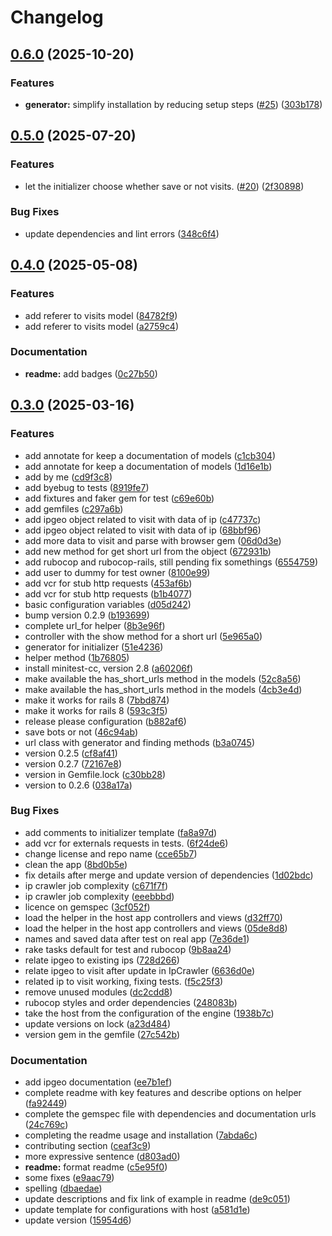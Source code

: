 # Changelog

## [0.6.0](https://github.com/a-chacon/rails-url-shortener/compare/rails_url_shortener/v0.5.0...rails_url_shortener/v0.6.0) (2025-10-20)


### Features

* **generator:** simplify installation by reducing setup steps ([#25](https://github.com/a-chacon/rails-url-shortener/issues/25)) ([303b178](https://github.com/a-chacon/rails-url-shortener/commit/303b1780fb1ecda0b014f72cbe122cdde7a1146e))

## [0.5.0](https://github.com/a-chacon/rails-url-shortener/compare/rails_url_shortener/v0.4.0...rails_url_shortener/v0.5.0) (2025-07-20)


### Features

* let the initializer choose whether save or not visits. ([#20](https://github.com/a-chacon/rails-url-shortener/issues/20)) ([2f30898](https://github.com/a-chacon/rails-url-shortener/commit/2f3089886c6e6a7e2d26d80fb1596e1f7b327abc))


### Bug Fixes

* update dependencies and lint errors ([348c6f4](https://github.com/a-chacon/rails-url-shortener/commit/348c6f497a99382a594e21bd2a7307980289a1bc))

## [0.4.0](https://github.com/a-chacon/rails-url-shortener/compare/rails_url_shortener/v0.3.0...rails_url_shortener/v0.4.0) (2025-05-08)


### Features

* add referer to visits model ([84782f9](https://github.com/a-chacon/rails-url-shortener/commit/84782f9a6586350620db3357f746fbda48a1343f))
* add referer to visits model ([a2759c4](https://github.com/a-chacon/rails-url-shortener/commit/a2759c4b2437d653db6f156a356e1a6f2cc28468))


### Documentation

* **readme:** add badges ([0c27b50](https://github.com/a-chacon/rails-url-shortener/commit/0c27b50f22c7079b80b70600b3126fcb67ec9474))

## [0.3.0](https://github.com/a-chacon/rails-url-shortener/compare/rails_url_shortener-v0.2.10...rails_url_shortener/v0.3.0) (2025-03-16)


### Features

* add annotate for keep a documentation of models ([c1cb304](https://github.com/a-chacon/rails-url-shortener/commit/c1cb304dd61e782c76b529dc8c2ff75e2872d3f8))
* add annotate for keep a documentation of models ([1d16e1b](https://github.com/a-chacon/rails-url-shortener/commit/1d16e1bfbd5d340e937ad333fba79cde6138e4b8))
* add by me ([cd9f3c8](https://github.com/a-chacon/rails-url-shortener/commit/cd9f3c8dd5c63bc91fb72b6a6f570947a176f89c))
* add byebug to tests ([8919fe7](https://github.com/a-chacon/rails-url-shortener/commit/8919fe752f49e012e3608e5cf7c7a533a4465452))
* add fixtures and faker gem for test ([c69e60b](https://github.com/a-chacon/rails-url-shortener/commit/c69e60b6531e719a6424712f7f556ad2d002bba1))
* add gemfiles ([c297a6b](https://github.com/a-chacon/rails-url-shortener/commit/c297a6bf6e19b7aabfbaf76812906e2dac5c9521))
* add ipgeo object related to visit with data of ip ([c47737c](https://github.com/a-chacon/rails-url-shortener/commit/c47737ca79bb746209ebc3b2f92d4624494632c6))
* add ipgeo object related to visit with data of ip ([68bbf96](https://github.com/a-chacon/rails-url-shortener/commit/68bbf9626de3a6de43dd31ddbdf24717e661bd3a))
* add more data to visit and parse with browser gem ([06d0d3e](https://github.com/a-chacon/rails-url-shortener/commit/06d0d3ea33b4f0929130016d53d0194897564d7c))
* add new method for get short url from the object ([672931b](https://github.com/a-chacon/rails-url-shortener/commit/672931b766c6ffb0584a9e952653320c2503b2fb))
* add rubocop and rubocop-rails, still pending fix somethings ([6554759](https://github.com/a-chacon/rails-url-shortener/commit/65547596a7f551d98df9fef0b0c5ddfe4edc80af))
* add user to dummy for test owner ([8100e99](https://github.com/a-chacon/rails-url-shortener/commit/8100e997a3c6ad4a84bf9098e8d074ce74c6c776))
* add vcr for stub http requests ([453af6b](https://github.com/a-chacon/rails-url-shortener/commit/453af6b9773dbcc4b5de251eafc1f14388bac7af))
* add vcr for stub http requests ([b1b4077](https://github.com/a-chacon/rails-url-shortener/commit/b1b40776f279084f383e1249a62c106cb30e7909))
* basic configuration variables ([d05d242](https://github.com/a-chacon/rails-url-shortener/commit/d05d24295ce4ec428f8ad6d3af2c24d6525c8188))
* bump version 0.2.9 ([b193699](https://github.com/a-chacon/rails-url-shortener/commit/b1936994b3d6f5f39066af4fcc390420dc7c21fa))
* complete url_for helper ([8b3e96f](https://github.com/a-chacon/rails-url-shortener/commit/8b3e96f8488ddf0ec1ce7d6a3602a2183211913f))
* controller with the show method for a short url ([5e965a0](https://github.com/a-chacon/rails-url-shortener/commit/5e965a06f7121e88bbd0a41aa435c64049c32600))
* generator for initializer ([51e4236](https://github.com/a-chacon/rails-url-shortener/commit/51e423631c68f2bd076722e17976ec35c078a94f))
* helper method ([1b76805](https://github.com/a-chacon/rails-url-shortener/commit/1b76805ec194d908c739b5adb7ac9942719dd551))
* install minitest-cc, version 2.8 ([a60206f](https://github.com/a-chacon/rails-url-shortener/commit/a60206f7d1d76b5a363120b181be10becc8fc2dc))
* make available the has_short_urls method in the models ([52c8a56](https://github.com/a-chacon/rails-url-shortener/commit/52c8a5643352797c353124dc0df203c2e665e955))
* make available the has_short_urls method in the models ([4cb3e4d](https://github.com/a-chacon/rails-url-shortener/commit/4cb3e4dbad984a5a31e0fb6a00c76ceaabce9252))
* make it works for rails 8 ([7bbd874](https://github.com/a-chacon/rails-url-shortener/commit/7bbd87471a2e769e1a9bee6e42ad73e7ffb02fd8))
* make it works for rails 8 ([593c3f5](https://github.com/a-chacon/rails-url-shortener/commit/593c3f569310e7e748a6004af673c7d2c4371ea1))
* release please configuration ([b882af6](https://github.com/a-chacon/rails-url-shortener/commit/b882af68aec0660ef1ad65f4262e36169e041bcd))
* save bots or not ([46c94ab](https://github.com/a-chacon/rails-url-shortener/commit/46c94ab96977971417d951c8db2ef11d61f45768))
* url class with generator and finding methods ([b3a0745](https://github.com/a-chacon/rails-url-shortener/commit/b3a07452523998a6da70d35450c1d8aba1fc12d8))
* version 0.2.5 ([cf8af41](https://github.com/a-chacon/rails-url-shortener/commit/cf8af410ddf189553259048109ab6a92fa9dd755))
* version 0.2.7 ([72167e8](https://github.com/a-chacon/rails-url-shortener/commit/72167e87aa8204238e850b7abdae0294cf74dfc0))
* version in Gemfile.lock ([c30bb28](https://github.com/a-chacon/rails-url-shortener/commit/c30bb28644c66aa19a8d10efd50a7f3b613f1ab8))
* version to 0.2.6 ([038a17a](https://github.com/a-chacon/rails-url-shortener/commit/038a17ad51e4befe82e6205f95588475e2c04b21))


### Bug Fixes

* add comments to initializer template ([fa8a97d](https://github.com/a-chacon/rails-url-shortener/commit/fa8a97dbbcdc655820cb9e75246ce2a682395902))
* add vcr for externals requests in tests. ([6f24de6](https://github.com/a-chacon/rails-url-shortener/commit/6f24de616fd309391346f07168e5ec2bed6c07f2))
* change license and repo name ([cce65b7](https://github.com/a-chacon/rails-url-shortener/commit/cce65b76c930c218af9f278ded68058f863c0fa5))
* clean the app ([8bd0b5e](https://github.com/a-chacon/rails-url-shortener/commit/8bd0b5ee1eaefb7007be54a1ffdd092574a20989))
* fix details after merge and update version of dependencies ([1d02bdc](https://github.com/a-chacon/rails-url-shortener/commit/1d02bdc0f562517e85435edab335636cb32933c3))
* ip crawler job complexity ([c671f7f](https://github.com/a-chacon/rails-url-shortener/commit/c671f7f8a92ffe1ddddf56679d81ea6963b13fb4))
* ip crawler job complexity ([eeebbbd](https://github.com/a-chacon/rails-url-shortener/commit/eeebbbd1ed3774e4d51029eb35cd9406d4191f5b))
* licence on gemspec ([3cf052f](https://github.com/a-chacon/rails-url-shortener/commit/3cf052f1d2cb7b69ce3058eb43cf90d142891cc2))
* load the helper in the host app controllers and views ([d32ff70](https://github.com/a-chacon/rails-url-shortener/commit/d32ff70792dffce434371515aaf76be524ad482d))
* load the helper in the host app controllers and views ([05de8d8](https://github.com/a-chacon/rails-url-shortener/commit/05de8d8e9b3ff2fa6a47e68aeee60332d34809e9))
* names and saved data after test on real app ([7e36de1](https://github.com/a-chacon/rails-url-shortener/commit/7e36de18ca48194b3f2a25d78ce5ba07e58e8ed7))
* rake tasks default for test and rubocop ([9b8aa24](https://github.com/a-chacon/rails-url-shortener/commit/9b8aa2464a48402ac548679bfb6038e82270a934))
* relate ipgeo to existing ips ([728d266](https://github.com/a-chacon/rails-url-shortener/commit/728d266981596d56a6092f60cf23c85982a6686b))
* relate ipgeo to visit after update in IpCrawler ([6636d0e](https://github.com/a-chacon/rails-url-shortener/commit/6636d0e450e6304c3f043d84159c5d9cf184e4ee))
* related ip to visit working, fixing tests. ([f5c25f3](https://github.com/a-chacon/rails-url-shortener/commit/f5c25f3f75b06bdd9995a391f31ff11702be7939))
* remove unused modules ([dc2cdd8](https://github.com/a-chacon/rails-url-shortener/commit/dc2cdd8ce5ece5bf5ee0e9c1babc148983a9904f))
* rubocop styles and order dependencies ([248083b](https://github.com/a-chacon/rails-url-shortener/commit/248083b100796e4fe9198e5f38fc01effb14f9e2))
* take the host from the configuration of the engine ([1938b7c](https://github.com/a-chacon/rails-url-shortener/commit/1938b7cc68992c01c512fa5b3dbb41443fcadef0))
* update versions on lock ([a23d484](https://github.com/a-chacon/rails-url-shortener/commit/a23d484c2845e09796074b3782a3ef18db8ddfed))
* version gem in the gemfile ([27c542b](https://github.com/a-chacon/rails-url-shortener/commit/27c542b9e1ba06df405ba942bfc5b63527ab25f9))


### Documentation

* add ipgeo documentation ([ee7b1ef](https://github.com/a-chacon/rails-url-shortener/commit/ee7b1ef3db307e06c9e8374a3115e8ea63ad57b6))
* complete readme with key features and describe options on helper ([fa92449](https://github.com/a-chacon/rails-url-shortener/commit/fa92449a01267cc1bd0a1d193f25ed993098ffb8))
* complete the gemspec file with dependencies and documentation urls ([24c769c](https://github.com/a-chacon/rails-url-shortener/commit/24c769ce9491fe5f63bcc4213cddb69756a754eb))
* completing the readme usage and installation ([7abda6c](https://github.com/a-chacon/rails-url-shortener/commit/7abda6c30bef8ac7365d149d8f3a999bc9403d6a))
* contributing section ([ceaf3c9](https://github.com/a-chacon/rails-url-shortener/commit/ceaf3c93f74db3671bee7e65d6b5dc21a7f15e1c))
* more expressive sentence ([d803ad0](https://github.com/a-chacon/rails-url-shortener/commit/d803ad0f261eab5624fc2539307bdf6fc892fecb))
* **readme:** format readme ([c5e95f0](https://github.com/a-chacon/rails-url-shortener/commit/c5e95f02b1b78b15b2f015fd9a9e1ee217061ace))
* some fixes ([e9aac79](https://github.com/a-chacon/rails-url-shortener/commit/e9aac7900c963c34d15796581bd73df21b954f7b))
* spelling ([dbaedae](https://github.com/a-chacon/rails-url-shortener/commit/dbaedae0baac3a655d0c92eaab04ff31cae33f06))
* update descriptions and fix link of example in readme ([de9c051](https://github.com/a-chacon/rails-url-shortener/commit/de9c051d0bfd309dbe61cbb5813813c5e2f5b9ab))
* update template for configurations with host ([a581d1e](https://github.com/a-chacon/rails-url-shortener/commit/a581d1e9ee8477dd0b0243ac0e40eea277ef89d2))
* update version ([15954d6](https://github.com/a-chacon/rails-url-shortener/commit/15954d6b29bf63657535b0c65a1827e16a8f7fb3))
